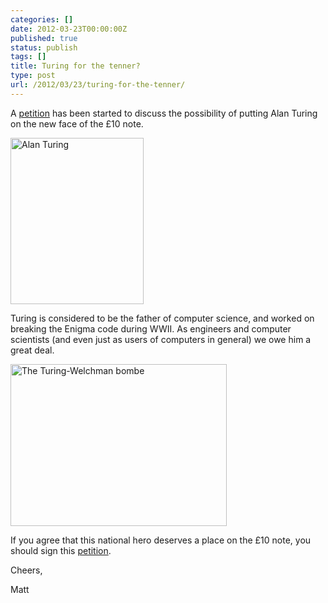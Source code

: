 ```yaml
---
categories: []
date: 2012-03-23T00:00:00Z
published: true
status: publish
tags: []
title: Turing for the tenner?
type: post
url: /2012/03/23/turing-for-the-tenner/
---
```


A <a title="Turing for the tenner" href="https://submissions.epetitions.direct.gov.uk/petitions/31659">petition</a> has been started to discuss the possibility of putting Alan Turing on the new face of the £10 note.

<img class="aligncenter" title="Alan Turing" src="http://upload.wikimedia.org/wikipedia/en/c/c8/Alan_Turing_photo.jpg" alt="Alan Turing" width="213" height="266" />

Turing is considered to be the father of computer science, and worked on breaking the Enigma code during WWII. As engineers and computer scientists (and even just as users of computers in general) we owe him a great deal.

<img class="aligncenter" title="Turing-Welchman bombe" src="http://upload.wikimedia.org/wikipedia/commons/5/5c/Bombe-rebuild.jpg" alt="The Turing-Welchman bombe" width="346" height="259" />

If you agree that this national hero deserves a place on the £10 note, you should sign this <a title="Turing for the tenner" href="https://submissions.epetitions.direct.gov.uk/petitions/31659">petition</a>.

Cheers,

Matt
